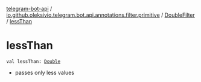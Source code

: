 [telegram-bot-api](../../index.md) / [io.github.oleksivio.telegram.bot.api.annotations.filter.primitive](../index.md) / [DoubleFilter](index.md) / [lessThan](./less-than.md)

# lessThan

`val lessThan: `[`Double`](https://kotlinlang.org/api/latest/jvm/stdlib/kotlin/-double/index.html)
* passes only less values
